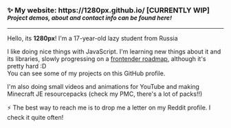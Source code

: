 <h3>✨ My website: https://1280px.github.io/ [CURRENTLY WIP]<br><sub><i>Project demos, about and contact info can be found here!</i></sub></h3>

<hr>

Hello, its <b>1280px</b>! I'm a 17-year-old lazy student from Russia

I like doing nice things with JavaScript. I'm learning new things about it and its libraries, slowly progressing on a <a href="https://roadmap.sh/frontend">frontender roadmap</a>, although it's pretty hard :D<br>
You can see some of my projects on this GitHub profile.

I'm also doing small videos and animations for YouTube and making Minecraft JE resourcepacks (check my PMC, there's a lot of packs!!)

⚡ The best way to reach me is to drop me a letter on my Reddit profile. I check it quite often!
